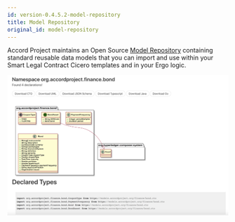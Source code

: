```yaml
---
id: version-0.4.5.2-model-repository
title: Model Repository
original_id: model-repository
---
```


Accord Project maintains an Open Source [Model Repository](https://models.accordproject.org) containing standard reusable data models that you can import and use within your Smart Legal Contract Cicero templates and in your Ergo logic.

![Model Repository](/docs/assets/bond-model.png)